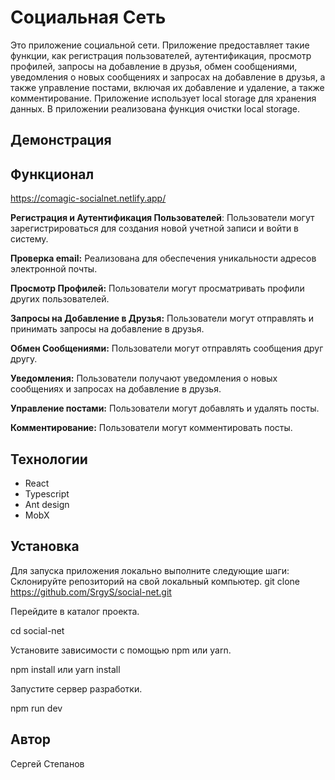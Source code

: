# Социальная Сеть

Это приложение социальной сети. Приложение предоставляет такие функции, как регистрация пользователей, аутентификация, просмотр профилей, запросы на добавление в друзья, обмен сообщениями, уведомления о новых сообщениях и запросах на добавление в друзья, а также управление постами, включая их добавление и удаление, а также комментирование. Приложение использует local storage для хранения данных. В приложении реализована функция очистки local storage.

## Демонстрация

## Функционал

https://comagic-socialnet.netlify.app/

**Регистрация и Аутентификация Пользователей**: Пользователи могут зарегистрироваться для создания новой учетной записи и войти в систему.

**Проверка email:** Реализована для обеспечения уникальности адресов электронной почты.

**Просмотр Профилей:** Пользователи могут просматривать профили других пользователей.

**Запросы на Добавление в Друзья:** Пользователи могут отправлять и принимать запросы на добавление в друзья.

**Обмен Сообщениями:** Пользователи могут отправлять сообщения друг другу.

**Уведомления:** Пользователи получают уведомления о новых сообщениях и запросах на добавление в друзья.

**Управление постами:** Пользователи могут добавлять и удалять посты.

**Комментирование:** Пользователи могут комментировать посты.

## Технологии

-   React
-   Typescript
-   Ant design
-   MobX

## Установка

Для запуска приложения локально выполните следующие шаги:
Склонируйте репозиторий на свой локальный компьютер.
git clone https://github.com/SrgyS/social-net.git

Перейдите в каталог проекта.

cd social-net

Установите зависимости с помощью npm или yarn.

npm install или yarn install

Запустите сервер разработки.

npm run dev

## Автор

Сергей Степанов
